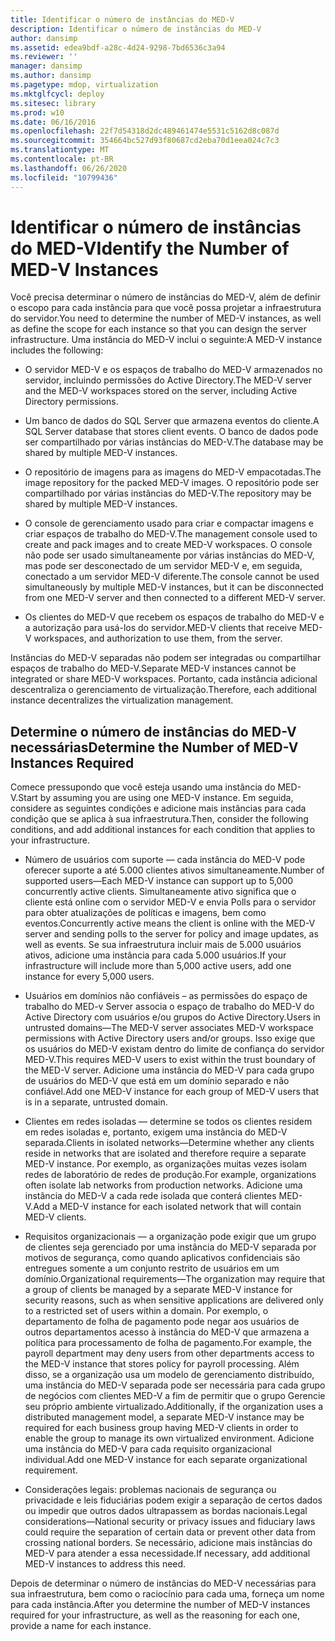 ```yaml
---
title: Identificar o número de instâncias do MED-V
description: Identificar o número de instâncias do MED-V
author: dansimp
ms.assetid: edea9bdf-a28c-4d24-9298-7bd6536c3a94
ms.reviewer: ''
manager: dansimp
ms.author: dansimp
ms.pagetype: mdop, virtualization
ms.mktglfcycl: deploy
ms.sitesec: library
ms.prod: w10
ms.date: 06/16/2016
ms.openlocfilehash: 22f7d54318d2dc489461474e5531c5162d8c087d
ms.sourcegitcommit: 354664bc527d93f80687cd2eba70d1eea024c7c3
ms.translationtype: MT
ms.contentlocale: pt-BR
ms.lasthandoff: 06/26/2020
ms.locfileid: "10799436"
---
```

# <span data-ttu-id="1fcc7-103">Identificar o número de instâncias do MED-V</span><span class="sxs-lookup"><span data-stu-id="1fcc7-103">Identify the Number of MED-V Instances</span></span>


<span data-ttu-id="1fcc7-104">Você precisa determinar o número de instâncias do MED-V, além de definir o escopo para cada instância para que você possa projetar a infraestrutura do servidor.</span><span class="sxs-lookup"><span data-stu-id="1fcc7-104">You need to determine the number of MED-V instances, as well as define the scope for each instance so that you can design the server infrastructure.</span></span> <span data-ttu-id="1fcc7-105">Uma instância do MED-V inclui o seguinte:</span><span class="sxs-lookup"><span data-stu-id="1fcc7-105">A MED-V instance includes the following:</span></span>

-   <span data-ttu-id="1fcc7-106">O servidor MED-V e os espaços de trabalho do MED-V armazenados no servidor, incluindo permissões do Active Directory.</span><span class="sxs-lookup"><span data-stu-id="1fcc7-106">The MED-V server and the MED-V workspaces stored on the server, including Active Directory permissions.</span></span>

-   <span data-ttu-id="1fcc7-107">Um banco de dados do SQL Server que armazena eventos do cliente.</span><span class="sxs-lookup"><span data-stu-id="1fcc7-107">A SQL Server database that stores client events.</span></span> <span data-ttu-id="1fcc7-108">O banco de dados pode ser compartilhado por várias instâncias do MED-V.</span><span class="sxs-lookup"><span data-stu-id="1fcc7-108">The database may be shared by multiple MED-V instances.</span></span>

-   <span data-ttu-id="1fcc7-109">O repositório de imagens para as imagens do MED-V empacotadas.</span><span class="sxs-lookup"><span data-stu-id="1fcc7-109">The image repository for the packed MED-V images.</span></span> <span data-ttu-id="1fcc7-110">O repositório pode ser compartilhado por várias instâncias do MED-V.</span><span class="sxs-lookup"><span data-stu-id="1fcc7-110">The repository may be shared by multiple MED-V instances.</span></span>

-   <span data-ttu-id="1fcc7-111">O console de gerenciamento usado para criar e compactar imagens e criar espaços de trabalho do MED-V.</span><span class="sxs-lookup"><span data-stu-id="1fcc7-111">The management console used to create and pack images and to create MED-V workspaces.</span></span> <span data-ttu-id="1fcc7-112">O console não pode ser usado simultaneamente por várias instâncias do MED-V, mas pode ser desconectado de um servidor MED-V e, em seguida, conectado a um servidor MED-V diferente.</span><span class="sxs-lookup"><span data-stu-id="1fcc7-112">The console cannot be used simultaneously by multiple MED-V instances, but it can be disconnected from one MED-V server and then connected to a different MED-V server.</span></span>

-   <span data-ttu-id="1fcc7-113">Os clientes do MED-V que recebem os espaços de trabalho do MED-V e a autorização para usá-los do servidor.</span><span class="sxs-lookup"><span data-stu-id="1fcc7-113">MED-V clients that receive MED-V workspaces, and authorization to use them, from the server.</span></span>

<span data-ttu-id="1fcc7-114">Instâncias do MED-V separadas não podem ser integradas ou compartilhar espaços de trabalho do MED-V.</span><span class="sxs-lookup"><span data-stu-id="1fcc7-114">Separate MED-V instances cannot be integrated or share MED-V workspaces.</span></span> <span data-ttu-id="1fcc7-115">Portanto, cada instância adicional descentraliza o gerenciamento de virtualização.</span><span class="sxs-lookup"><span data-stu-id="1fcc7-115">Therefore, each additional instance decentralizes the virtualization management.</span></span>

## <span data-ttu-id="1fcc7-116">Determine o número de instâncias do MED-V necessárias</span><span class="sxs-lookup"><span data-stu-id="1fcc7-116">Determine the Number of MED-V Instances Required</span></span>


<span data-ttu-id="1fcc7-117">Comece pressupondo que você esteja usando uma instância do MED-V.</span><span class="sxs-lookup"><span data-stu-id="1fcc7-117">Start by assuming you are using one MED-V instance.</span></span> <span data-ttu-id="1fcc7-118">Em seguida, considere as seguintes condições e adicione mais instâncias para cada condição que se aplica à sua infraestrutura.</span><span class="sxs-lookup"><span data-stu-id="1fcc7-118">Then, consider the following conditions, and add additional instances for each condition that applies to your infrastructure.</span></span>

-   <span data-ttu-id="1fcc7-119">Número de usuários com suporte — cada instância do MED-V pode oferecer suporte a até 5.000 clientes ativos simultaneamente.</span><span class="sxs-lookup"><span data-stu-id="1fcc7-119">Number of supported users—Each MED-V instance can support up to 5,000 concurrently active clients.</span></span> <span data-ttu-id="1fcc7-120">Simultaneamente ativo significa que o cliente está online com o servidor MED-V e envia Polls para o servidor para obter atualizações de políticas e imagens, bem como eventos.</span><span class="sxs-lookup"><span data-stu-id="1fcc7-120">Concurrently active means the client is online with the MED-V server and sending polls to the server for policy and image updates, as well as events.</span></span> <span data-ttu-id="1fcc7-121">Se sua infraestrutura incluir mais de 5.000 usuários ativos, adicione uma instância para cada 5.000 usuários.</span><span class="sxs-lookup"><span data-stu-id="1fcc7-121">If your infrastructure will include more than 5,000 active users, add one instance for every 5,000 users.</span></span>

-   <span data-ttu-id="1fcc7-122">Usuários em domínios não confiáveis – as permissões do espaço de trabalho do MED-v Server associa o espaço de trabalho do MED-V do Active Directory com usuários e/ou grupos do Active Directory.</span><span class="sxs-lookup"><span data-stu-id="1fcc7-122">Users in untrusted domains—The MED-V server associates MED-V workspace permissions with Active Directory users and/or groups.</span></span> <span data-ttu-id="1fcc7-123">Isso exige que os usuários do MED-V existam dentro do limite de confiança do servidor MED-V.</span><span class="sxs-lookup"><span data-stu-id="1fcc7-123">This requires MED-V users to exist within the trust boundary of the MED-V server.</span></span> <span data-ttu-id="1fcc7-124">Adicione uma instância do MED-V para cada grupo de usuários do MED-V que está em um domínio separado e não confiável.</span><span class="sxs-lookup"><span data-stu-id="1fcc7-124">Add one MED-V instance for each group of MED-V users that is in a separate, untrusted domain.</span></span>

-   <span data-ttu-id="1fcc7-125">Clientes em redes isoladas — determine se todos os clientes residem em redes isoladas e, portanto, exigem uma instância do MED-V separada.</span><span class="sxs-lookup"><span data-stu-id="1fcc7-125">Clients in isolated networks—Determine whether any clients reside in networks that are isolated and therefore require a separate MED-V instance.</span></span> <span data-ttu-id="1fcc7-126">Por exemplo, as organizações muitas vezes isolam redes de laboratório de redes de produção.</span><span class="sxs-lookup"><span data-stu-id="1fcc7-126">For example, organizations often isolate lab networks from production networks.</span></span> <span data-ttu-id="1fcc7-127">Adicione uma instância do MED-V a cada rede isolada que conterá clientes MED-V.</span><span class="sxs-lookup"><span data-stu-id="1fcc7-127">Add a MED-V instance for each isolated network that will contain MED-V clients.</span></span>

-   <span data-ttu-id="1fcc7-128">Requisitos organizacionais — a organização pode exigir que um grupo de clientes seja gerenciado por uma instância do MED-V separada por motivos de segurança, como quando aplicativos confidenciais são entregues somente a um conjunto restrito de usuários em um domínio.</span><span class="sxs-lookup"><span data-stu-id="1fcc7-128">Organizational requirements—The organization may require that a group of clients be managed by a separate MED-V instance for security reasons, such as when sensitive applications are delivered only to a restricted set of users within a domain.</span></span> <span data-ttu-id="1fcc7-129">Por exemplo, o departamento de folha de pagamento pode negar aos usuários de outros departamentos acesso à instância do MED-V que armazena a política para processamento de folha de pagamento.</span><span class="sxs-lookup"><span data-stu-id="1fcc7-129">For example, the payroll department may deny users from other departments access to the MED-V instance that stores policy for payroll processing.</span></span> <span data-ttu-id="1fcc7-130">Além disso, se a organização usa um modelo de gerenciamento distribuído, uma instância do MED-V separada pode ser necessária para cada grupo de negócios com clientes MED-V a fim de permitir que o grupo Gerencie seu próprio ambiente virtualizado.</span><span class="sxs-lookup"><span data-stu-id="1fcc7-130">Additionally, if the organization uses a distributed management model, a separate MED-V instance may be required for each business group having MED-V clients in order to enable the group to manage its own virtualized environment.</span></span> <span data-ttu-id="1fcc7-131">Adicione uma instância do MED-V para cada requisito organizacional individual.</span><span class="sxs-lookup"><span data-stu-id="1fcc7-131">Add one MED-V instance for each separate organizational requirement.</span></span>

-   <span data-ttu-id="1fcc7-132">Considerações legais: problemas nacionais de segurança ou privacidade e leis fiduciárias podem exigir a separação de certos dados ou impedir que outros dados ultrapassem as bordas nacionais.</span><span class="sxs-lookup"><span data-stu-id="1fcc7-132">Legal considerations—National security or privacy issues and fiduciary laws could require the separation of certain data or prevent other data from crossing national borders.</span></span> <span data-ttu-id="1fcc7-133">Se necessário, adicione mais instâncias do MED-V para atender a essa necessidade.</span><span class="sxs-lookup"><span data-stu-id="1fcc7-133">If necessary, add additional MED-V instances to address this need.</span></span>

<span data-ttu-id="1fcc7-134">Depois de determinar o número de instâncias do MED-V necessárias para sua infraestrutura, bem como o raciocínio para cada uma, forneça um nome para cada instância.</span><span class="sxs-lookup"><span data-stu-id="1fcc7-134">After you determine the number of MED-V instances required for your infrastructure, as well as the reasoning for each one, provide a name for each instance.</span></span>

 

 





